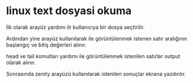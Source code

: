 # linux text dosyasi okuma

İlk olarak arayüz yardımı ilr kullanıcıya bir dosya seçtirilir.

Ardından yine arayüz kullanılarak ile görüntülenmek istenen satır aralığının başlangıç ve bitiş değerleri alınır.

head ve tail komutları yardımı ile görüntülenmek istenilen satırlar output olarak alınır.

Sonrasında zenity arayüzü kullanılarak istenilen sonuçlar ekrana yazdırılır.
